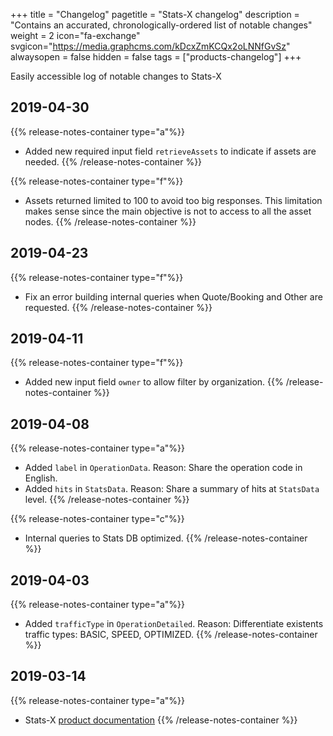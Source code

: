 +++
title = "Changelog"
pagetitle = "Stats-X changelog"
description = "Contains an accurated, chronologically-ordered list of notable changes"
weight = 2
icon="fa-exchange"
svgicon="https://media.graphcms.com/kDcxZmKCQx2oLNNfGvSz"
alwaysopen = false
hidden = false
tags = ["products-changelog"]
+++

Easily accessible log of notable changes to Stats-X


## 2019-04-30

{{% release-notes-container type="a"%}}
- Added new required input field `retrieveAssets` to indicate if assets are needed.
{{% /release-notes-container %}}

{{% release-notes-container type="f"%}}
- Assets returned limited to 100 to avoid too big responses. This limitation makes sense since the main objective is not to access to all the asset nodes.
{{% /release-notes-container %}}

## 2019-04-23
{{% release-notes-container type="f"%}}
- Fix an error building internal queries when Quote/Booking and Other are requested.
{{% /release-notes-container %}}

## 2019-04-11
{{% release-notes-container type="f"%}}
- Added new input field `owner` to allow filter by organization.
{{% /release-notes-container %}}

## 2019-04-08
{{% release-notes-container type="a"%}}
- Added `label` in `OperationData`. Reason: Share the operation code in English.
- Added `hits` in `StatsData`. Reason: Share a summary of hits at `StatsData` level.
{{% /release-notes-container %}}

{{% release-notes-container type="c"%}}
- Internal queries to Stats DB optimized.
{{% /release-notes-container %}}

## 2019-04-03
{{% release-notes-container type="a"%}}
- Added `trafficType` in `OperationDetailed`. Reason: Differentiate existents traffic types: BASIC, SPEED, OPTIMIZED.
{{% /release-notes-container %}}

## 2019-03-14

{{% release-notes-container type="a"%}}
* Stats-X [product documentation](https://docs.travelgatex.com/stats-x/)
{{% /release-notes-container %}}
